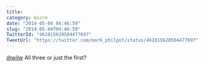 ```yaml
---
title: 
category: micro
date: "2014-05-04 04:46:59"
slug: "2014-05-04T04:46:59"
TwitterId: "462815628504477697"
TweetUrl: "https://twitter.com/mark_philpot/status/462815628504477697"
---
```


[@wilw](https://twitter.com/wilw) All three or just the first?
